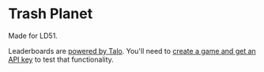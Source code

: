 # Trash Planet

Made for LD51.

Leaderboards are [powered by Talo](https://trytalo.com). You'll need to [create a game and get an API key](https://docs.trytalo.com/docs/unity/install) to test that functionality.
